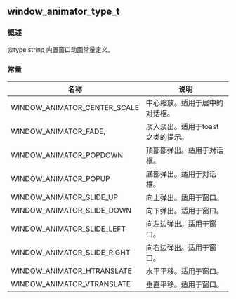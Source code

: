## window\_animator\_type\_t
### 概述
 @type string
 内置窗口动画常量定义。

### 常量
<p id="window_animator_type_t_consts">

| 名称 | 说明 | 
| -------- | ------- | 
| WINDOW\_ANIMATOR\_CENTER\_SCALE | 中心缩放。适用于居中的对话框。 |
| WINDOW\_ANIMATOR\_FADE, | 淡入淡出。适用于toast之类的提示。 |
| WINDOW\_ANIMATOR\_POPDOWN | 顶部部弹出。适用于对话框。 |
| WINDOW\_ANIMATOR\_POPUP | 底部弹出。适用于对话框。 |
| WINDOW\_ANIMATOR\_SLIDE\_UP | 向上弹出。适用于窗口。 |
| WINDOW\_ANIMATOR\_SLIDE\_DOWN | 向下弹出。适用于窗口。 |
| WINDOW\_ANIMATOR\_SLIDE\_LEFT | 向左边弹出。适用于窗口。 |
| WINDOW\_ANIMATOR\_SLIDE\_RIGHT | 向右边弹出。适用于窗口。 |
| WINDOW\_ANIMATOR\_HTRANSLATE | 水平平移。适用于窗口。 |
| WINDOW\_ANIMATOR\_VTRANSLATE | 垂直平移。适用于窗口。 |
